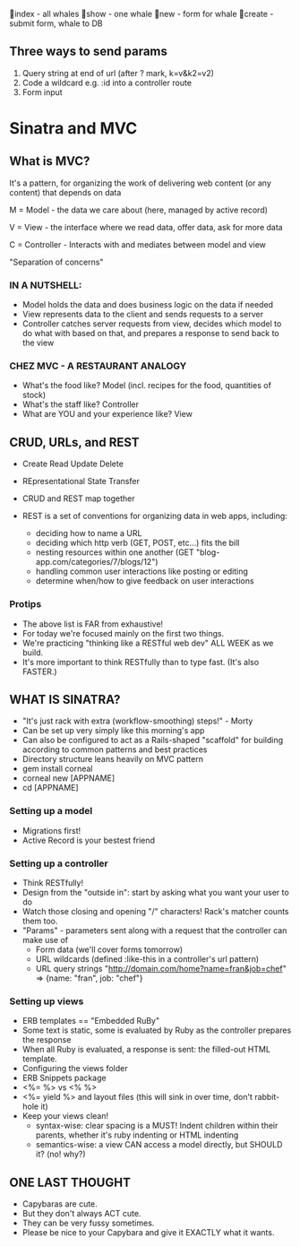 🐋index - all whales
🐳show - one whale
🐋new - form for whale
🐳create - submit form, whale to DB


## Three ways to send params
1) Query string at end of url (after ? mark, k=v&k2=v2)
2) Code a wildcard e.g. :id into a controller route
3) Form input

# Sinatra and MVC


## What is MVC?
It's a pattern, for organizing the work of delivering web content (or any content) that depends on data

M = Model - the data we care about (here, managed by active record)

V = View - the interface where we read data, offer data, ask for more data

C = Controller - Interacts with and mediates between model and view

"Separation of concerns"



### IN A NUTSHELL:
* Model holds the data and does business logic on the data if needed
* View represents data to the client and sends requests to a server
* Controller catches server requests from view, decides which model to do what with based on that, and prepares a response to send back to the view



### CHEZ MVC - A RESTAURANT ANALOGY
* What's the food like? Model (incl. recipes for the food, quantities of stock)
* What's the staff like? Controller
* What are YOU and your experience like? View

## CRUD, URLs, and REST

* Create Read Update Delete
* REpresentational State Transfer

* CRUD and REST map together
* REST is a set of conventions for organizing data in web apps, including:
  - deciding how to name a URL
  - deciding which http verb (GET, POST, etc...) fits the bill
  - nesting resources within one another (GET "blog-app.com/categories/7/blogs/12")
  - handling common user interactions like posting or editing
  - determine when/how to give feedback on user interactions

### Protips
* The above list is FAR from exhaustive!
* For today we're focused mainly on the first two things.
* We're practicing "thinking like a RESTful web dev" ALL WEEK as we build.
* It's more important to think RESTfully than to type fast. (It's also FASTER.)

## WHAT IS SINATRA?

* "It's just rack with extra (workflow-smoothing) steps!" - Morty
* Can be set up very simply like this morning's app
* Can also be configured to act as a Rails-shaped "scaffold" for building according to common patterns and best practices
* Directory structure leans heavily on MVC pattern
* gem install corneal
* corneal new [APPNAME]
* cd [APPNAME]


### Setting up a model
- Migrations first!
- Active Record is your bestest friend

### Setting up a controller
- Think RESTfully!
- Design from the "outside in": start by asking what you want your user to do
- Watch those closing and opening "/" characters! Rack's matcher counts them too.
- "Params" - parameters sent along with a request that the controller can make use of
  * Form data (we'll cover forms tomorrow)
  * URL wildcards (defined :like-this in a controller's url pattern)
  * URL query strings
    "http://domain.com/home?name=fran&job=chef" => {name: "fran", job: "chef"}

### Setting up views
- ERB templates == "Embedded RuBy"
- Some text is static, some is evaluated by Ruby as the controller prepares the response
- When all Ruby is evaluated, a response is sent: the filled-out HTML template.
- Configuring the views folder
- ERB Snippets package
- <%= %> vs <% %>
- <%= yield %> and layout files (this will sink in over time, don't rabbit-hole it)
- Keep your views clean!
  * syntax-wise: clear spacing is a MUST! Indent children within their parents, whether it's ruby indenting or HTML indenting
  * semantics-wise: a view CAN access a model directly, but SHOULD it? (no! why?)

## ONE LAST THOUGHT

- Capybaras are cute.
- But they don't always ACT cute.
- They can be very fussy sometimes.
- Please be nice to your Capybara and give it EXACTLY what it wants.
